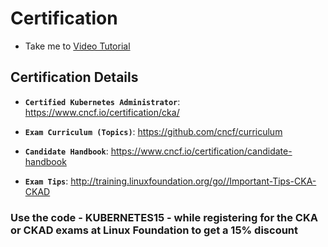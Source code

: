 # Certification

- Take me to [Video Tutorial](https://kodekloud.com/topic/certification/)

## Certification Details

- **`Certified Kubernetes Administrator`**: <https://www.cncf.io/certification/cka/>

- **`Exam Curriculum (Topics)`**: <https://github.com/cncf/curriculum>

- **`Candidate Handbook`**: <https://www.cncf.io/certification/candidate-handbook>

- **`Exam Tips`**: <http://training.linuxfoundation.org/go//Important-Tips-CKA-CKAD>

### Use the code - KUBERNETES15 - while registering for the CKA or CKAD exams at Linux Foundation to get a 15% discount
